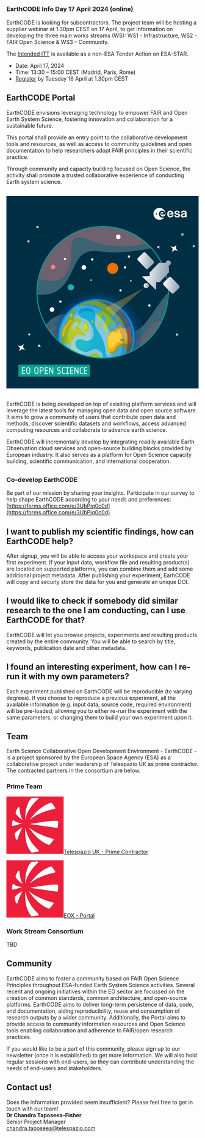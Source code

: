 ## <!--{as="div" .highlight}-->

### EarthCODE Info Day 17 April 2024 (online)

EarthCODE is looking for subcontractors. The project team will be hosting a supplier webinar at 1.30pm CEST on 17 April, to get information on developing the three main works streams (WS): WS1 - Infrastructure, WS2 - FAIR Open Science & WS3 – Community.

The [Intended ITT](https://esastar-publication-ext.sso.esa.int/nonEsaTenderActions/details/13691) is available as a non-ESA Tender Action on ESA-STAR.

- Date: April 17, 2024
- Time: 13:30 – 15:00 CEST (Madrid, Paris, Rome)
- [Register](https://events.teams.microsoft.com/event/133562f6-0358-4e09-9f4a-789d03381b75@e4fda1e2-a063-48c2-a133-cf4b3c22f5af) by Tuesday 16 April at 1.30pm CEST

## EarthCODE Portal <!--{as="esa-main-section"}-->

EarthCODE envisions leveraging technology to empower FAIR and Open Earth System Science,
fostering innovation and collaboration for a sustainable future.

This portal shall provide an entry point to the collaborative
development tools and resources, as well as access to community
guidelines and open documentation to help researchers adopt FAIR
principles in their scientific practice.

Through community and capacity building focused on Open Science, the
activity shall promote a trusted collaborative experience of
conducting Earth system science.

## <!--{as="div" style="display: flex; width: 100%; justify-content: center"}-->

![Landing page image](EO-Open-Science_Badge_DEF.jpg) <!--{style="width: 100%; max-width: 50vw"}-->

## <!--{as="esa-main-section"}-->

EarthCODE is being developed on top of exisiting platform services and will
leverage the latest tools for managing open data and open source software.
It aims to grow a community of users that contribute open data and methods,
discover scientific datasets and workflows, access advanced computing resources
and collaborate to advance earth science.

EarthCODE will incrementally develop by integrating readily available Earth Observation
cloud services and open-source building blocks provided by European industry.
It also serves as a platform for Open Science capacity building, scientific communication,
and international cooperation.

## <!--{as="div" .highlight}-->

### Co-develop EarthCODE

Be part of our mission by sharing your insights.
Participate in our survey to help shape EarthCODE according to your needs and preferences: [https://forms.office.com/e/3UbPiq0c0d](https://forms.office.com/e/3UbPiq0c0d)

## I want to publish my scientific findings, how can EarthCODE help? <!--{as="esa-main-section"}-->

After signup, you will be able to access your workspace and create
your first experiment. If your input data, workflow file and resulting
product(s) are located on supported platforms, you can combine them
and add some additional project metadata. After publishing your
experiment, EarhCODE will copy and securly store the data for you and
generate an unique DOI.

## I would like to check if somebody did similar research to the one I am conducting, can I use EarthCODE for that? <!--{as="esa-main-section"}-->

EarthCODE will let you browse projects, experiments and resulting
products created by the entire community. You will be able to search
by title, keywords, publication date and other
metadata.

## I found an interesting experiment, how can I re-run it with my own parameters? <!--{as="esa-main-section"}-->

Each experiment published on EarthCODE will be reproducible (to
varying degrees). If you choose to reproduce a previous experiment,
all the available information (e.g. input data, source code, required
environment) will be pre-loaded, allowing you to either re-run the
experiment with the same parameters, or changing them to build your
own experiment upon it.

## Team

Earth Science Collaborative Open Development Environment - EarthCODE - is a project sponsored by the European Space Agency (ESA) as a collaborative project under leadership of Telespazio UK as prime contractor. The contracted partners in the consortium are below.

### Prime Team

[![Telespazio UK - Prime Contractor](tpz.jpg)Telespazio UK - Prime Contractor](https://telespazio.co.uk)

[![EOX - Portal](tpz.jpg)EOX - Portal](https://eox.at)

### Work Stream Consortium

TBD

## Community 

EarthCODE aims to foster a community based on FAIR Open Science Principles throughout ESA-funded Earth System Science activities. Several recent and ongoing initiatives within the EO sector are focussed on the creation of common standards, common architecture, and open-source platforms. EarthCODE aims to deliver long-term persistence of data, code, and documentation, aiding reproducibility, reuse and consumption of research outputs by a wider community. Additionally, the Portal aims to provide access to community information resources and Open Science tools enabling collaboration and adherence to FAIR/open research practices.

If you would like to be a part of this community, please sign up to our newsletter (once it is established) to get more information. We will also hold regular sessions with end-users, so they can contribute understanding the needs of end-users and stakeholders.

## Contact us!

Does the information provided seem insufficient? Please feel free to get in touch with our team!  
**Dr Chandra Taposeea-Fisher**  
Senior Project Manager  
[chandra.taposeea@telespazio.com](mailto:chandra.taposeea@telespazio.com)
